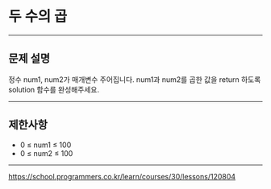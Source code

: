 # 두 수의 곱

---

## 문제 설명

정수 num1, num2가 매개변수 주어집니다. num1과 num2를 곱한 값을 return 하도록 solution 함수를 완성해주세요.

---

## 제한사항

- 0 ≤ num1 ≤ 100
- 0 ≤ num2 ≤ 100

---

https://school.programmers.co.kr/learn/courses/30/lessons/120804
